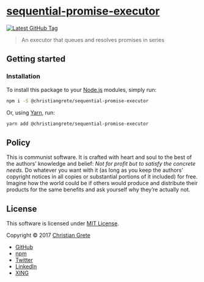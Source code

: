 # [sequential-promise-executor][github-url]

[![Latest GitHub Tag][shield-github-tag]][github-tags-url]

> An executor that queues and resolves promises in series

## Getting started

### Installation

To install this package to your [Node.js](https://nodejs.org) modules, simply run:
```sh
npm i -S @christiangrete/sequential-promise-executor
```
Or, using [Yarn](https://yarnpkg.com), run:
```sh
yarn add @christiangrete/sequential-promise-executor
```

## Policy

This is communist software. It is crafted with heart and soul to the best of the authors’ knowledge and belief: _Not for profit but to satisfy the concrete needs._ Do whatever you want with it (as long as you keep the authors’ copyright notices in all copies or substantial portions of it included) for free. Imagine how the world could be if others would produce and distribute their products for the same benefits and ask yourself why they’re actually not.

## License

This software is licensed under [MIT License](LICENSE.md).

Copyright © 2017 [Christian Grete](https://christiangrete.com)
- [GitHub](https://github.com/ChristianGrete)
- [npm](https://www.npmjs.com/~christiangrete)
- [Twitter](https://twitter.com/ChristianGrete)
- [LinkedIn](https://www.linkedin.com/in/ChristianGrete)
- [XING](https://www.xing.com/profile/Christian_Grete2)

[github-tags-url]: https://github.com/ChristianGrete/sequential-promise-executor/tags
[github-url]: https://github.com/ChristianGrete/sequential-promise-executor
[npm-badge]: https://nodei.co/npm/sequential-promise-executor
[package-quality-url]: http://packagequality.com/#?package=sequential-promise-executor
[shield-github-tag]: https://img.shields.io/github/tag/ChristianGrete/sequential-promise-executor.svg
[shield-package-quality]: http://npm.packagequality.com/shield/sequential-promise-executor.svg
